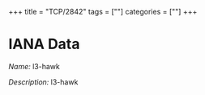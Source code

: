 +++
title = "TCP/2842"
tags = [""]
categories = [""]
+++

# IANA Data

_Name:_ l3-hawk

_Description:_ l3-hawk

